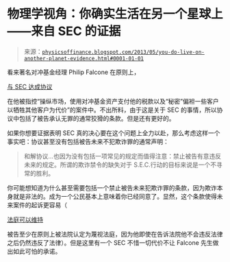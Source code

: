 <!--yml

分类：未分类

日期：2024-05-18 06:56:45

-->

# 物理学视角：你确实生活在另一个星球上——来自 SEC 的证据

> 来源：[`physicsoffinance.blogspot.com/2013/05/you-do-live-on-another-planet-evidence.html#0001-01-01`](http://physicsoffinance.blogspot.com/2013/05/you-do-live-on-another-planet-evidence.html#0001-01-01)

看来著名对冲基金经理 Philip Falcone 在原则上，

[与 SEC 达成协议](http://www.blogger.com/dealbook.nytimes.com/2013/05/09/philip-falcone-said-to-settle-with-s-e-c/)

在他被指控“操纵市场，使用对冲基金资产支付他的税款以及“秘密”偏袒一些客户以牺牲其他客户为代价”的案件中。不出所料，由于这是关于 SEC 的事情，所以协议中包括了被告承认无罪的通常狡猾的条款。但是还有更好的。

如果你想要证据表明 SEC 真的决心要在这个问题上全力以赴，那么考虑这样一个事实吧：协议甚至没有包括被告未来不犯欺诈罪的通常声明：

> 和解协议...也因为没有包括一项常见的规定而值得注意：禁止被告有意违反未来的规定。所谓的欺诈禁令的缺失对于 S.E.C.行动的目标来说是一个不寻常的胜利。

你可能想知道为什么甚至需要包括一个禁止被告未来犯欺诈罪的条款，因为欺诈本身就是非法的。成为一个公民基本上意味着你已经同意了。显然，这个条款使得未来案件的起诉更容易（

[法庭可以维持](http://www.blogger.com/blj.ucdavis.edu/archives/vol-7-no-1/Reexamining-the-SECs-Use-of-Obey-the-Law-Injunctions.html)

被告至少在原则上被法院认定为蔑视法庭，因为他即使在告诉法院他不会违反法律之后仍然违反了法律）。但是这里有一个 SEC 不惜一切代价不让 Falcone 先生做出如此可怕的承诺。
